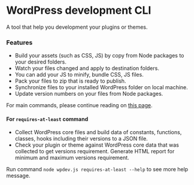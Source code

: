 # WordPress development CLI

A tool that help you development your plugins or themes.

### Features
* Build your assets (such as CSS, JS) by copy from Node packages to your desired folders.
* Watch your files changed and apply to destination folders.
* You can add your JS to minify, bundle CSS, JS files.
* Pack your files to zip that is ready to publish.
* Synchronize files to your installed WordPress folder on local machine.
* Update version numbers on your files from Node packages.

For main commands, please continue reading on [this page](readmes/main-wpdev-tasks-readme.md).

#### For `requires-at-least` command
* Collect WordPress core files and build data of constants, functions, classes, hooks including their versions to a JSON file.
* Check your plugin or theme against WordPress core data that was collected to get versions requirement. Generate HTML report for minimum and maximum versions requirement.

Run command `node wpdev.js requires-at-least --help` to see more help message.